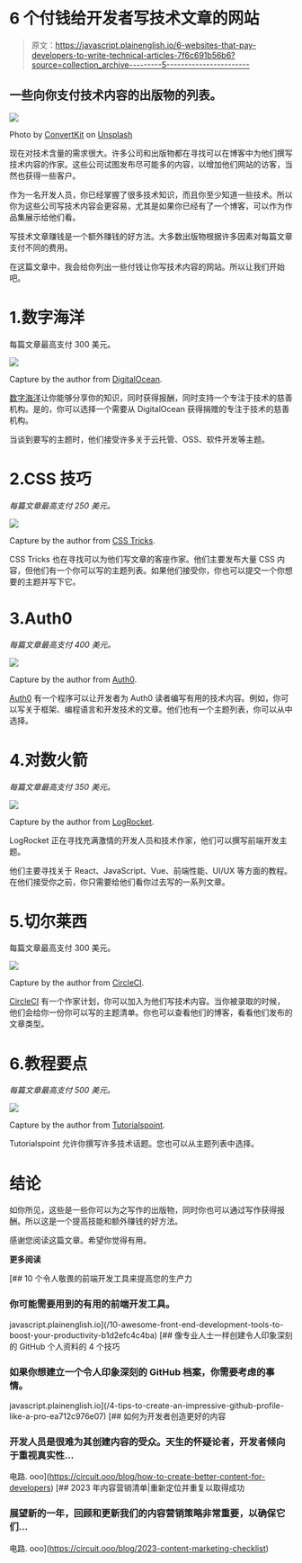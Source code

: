 # 6 个付钱给开发者写技术文章的网站

> 原文：<https://javascript.plainenglish.io/6-websites-that-pay-developers-to-write-technical-articles-7f6c691b56b6?source=collection_archive---------5----------------------->

## 一些向你支付技术内容的出版物的列表。

![](img/c713deca4ee7e8d819234b33106c0e86.png)

Photo by [ConvertKit](https://unsplash.com/@convertkit?utm_source=medium&utm_medium=referral) on [Unsplash](https://unsplash.com?utm_source=medium&utm_medium=referral)

现在对技术含量的需求很大。许多公司和出版物都在寻找可以在博客中为他们撰写技术内容的作家。这些公司试图发布尽可能多的内容，以增加他们网站的访客，当然也获得一些客户。

作为一名开发人员，你已经掌握了很多技术知识，而且你至少知道一些技术。所以你为这些公司写技术内容会更容易，尤其是如果你已经有了一个博客，可以作为作品集展示给他们看。

写技术文章赚钱是一个额外赚钱的好方法。大多数出版物根据许多因素对每篇文章支付不同的费用。

在这篇文章中，我会给你列出一些付钱让你写技术内容的网站。所以让我们开始吧。

# 1.数字海洋

每篇文章最高支付 300 美元。

![](img/82110dbda1892e7c1120b0b435d944b0.png)

Capture by the author from [DigitalOcean](https://www.digitalocean.com/community/pages/write-for-digitalocean).

[数字海洋](https://www.digitalocean.com/community/pages/write-for-digitalocean)让你能够分享你的知识，同时获得报酬，同时支持一个专注于技术的慈善机构。是的，你可以选择一个需要从 DigitalOcean 获得捐赠的专注于技术的慈善机构。

当谈到要写的主题时，他们接受许多关于云托管、OSS、软件开发等主题。

# 2.CSS 技巧

*每篇文章最高支付 250 美元。*

![](img/8e9ba78211b3f8d69553eab95fffe7d3.png)

Capture by the author from [CSS Tricks](https://css-tricks.com/guest-posting/).

CSS Tricks 也在寻找可以为他们写文章的客座作家。他们主要发布大量 CSS 内容，但他们有一个你可以写的主题列表。如果他们接受你，你也可以提交一个你想要的主题并写下它。

# 3.Auth0

*每篇文章最高支付 400 美元。*

![](img/8c549b7221b63770195e13a0b0d1acf9.png)

Capture by the author from [Auth0](https://auth0.com/fr/apollo-program).

[Auth0](https://auth0.com/fr/apollo-program) 有一个程序可以让开发者为 Auth0 读者编写有用的技术内容。例如，你可以写关于框架、编程语言和开发技术的文章。他们也有一个主题列表，你可以从中选择。

# 4.对数火箭

*每篇文章最高支付 350 美元。*

![](img/53db22cc025ab3cbf65a814de4bc84f2.png)

Capture by the author from [LogRocket](https://blog.logrocket.com/become-a-logrocket-guest-author-7d970eb673f9/).

LogRocket 正在寻找充满激情的开发人员和技术作家，他们可以撰写前端开发主题。

他们主要寻找关于 React、JavaScript、Vue、前端性能、UI/UX 等方面的教程。在他们接受你之前，你只需要给他们看你过去写的一系列文章。

# 5.切尔莱西

每篇文章最高支付 300 美元。

![](img/423990a83e780dd18dee078e8df20ae0.png)

Capture by the author from [CircleCI](https://circleci.com/blog/guest-writer-program/).

[CircleCI](https://circleci.com/blog/guest-writer-program/) 有一个作家计划，你可以加入为他们写技术内容。当你被录取的时候，他们会给你一份你可以写的主题清单。你也可以查看他们的博客，看看他们发布的文章类型。

# 6.教程要点

*每篇文章最高支付 500 美元。*

![](img/32f61a896f4620f120f028d593a5951e.png)

Capture by the author from [Tutorialspoint](https://www.tutorialspoint.com/about/tutorials_writing.htm).

Tutorialspoint 允许你撰写许多技术话题。您也可以从主题列表中选择。

# 结论

如你所见，这些是一些你可以为之写作的出版物，同时你也可以通过写作获得报酬。所以这是一个提高技能和额外赚钱的好方法。

感谢您阅读这篇文章。希望你觉得有用。

**更多阅读**

[](/10-awesome-front-end-development-tools-to-boost-your-productivity-b1d2efc4c4ba) [## 10 个令人敬畏的前端开发工具来提高您的生产力

### 你可能需要用到的有用的前端开发工具。

javascript.plainenglish.io](/10-awesome-front-end-development-tools-to-boost-your-productivity-b1d2efc4c4ba) [](/4-tips-to-create-an-impressive-github-profile-like-a-pro-ea712c976e07) [## 像专业人士一样创建令人印象深刻的 GitHub 个人资料的 4 个技巧

### 如果你想建立一个令人印象深刻的 GitHub 档案，你需要考虑的事情。

javascript.plainenglish.io](/4-tips-to-create-an-impressive-github-profile-like-a-pro-ea712c976e07) [](https://circuit.ooo/blog/how-to-create-better-content-for-developers) [## 如何为开发者创造更好的内容

### 开发人员是很难为其创建内容的受众。天生的怀疑论者，开发者倾向于重视真实性…

电路. ooo](https://circuit.ooo/blog/how-to-create-better-content-for-developers) [](https://circuit.ooo/blog/2023-content-marketing-checklist) [## 2023 年内容营销清单|重新定位并重复以取得成功

### 展望新的一年，回顾和更新我们的内容营销策略非常重要，以确保它们…

电路. ooo](https://circuit.ooo/blog/2023-content-marketing-checklist)